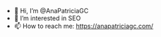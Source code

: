 - 👋 Hi, I’m @AnaPatriciaGC
- 👀 I’m interested in SEO
- 📫 How to reach me: https://anapatriciagc.com/

<!---
AnaPatriciaGC/AnaPatriciaGC is a ✨ special ✨ repository because its `README.md` (this file) appears on your GitHub profile.
You can click the Preview link to take a look at your changes.
--->
